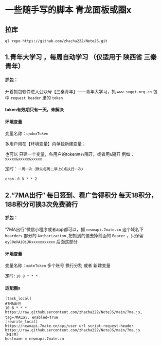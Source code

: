 # 一些随手写的脚本  青龙面板或圈x

## 拉库

```
ql repo https://github.com/zhacha222/NoteJS.git
```

## 1.青年大学习 ，每周自动学习 （仅适用于 陕西省 三秦青年）

#### 抓包：
开着抓包软件进入公众号【三秦青年】——青年大学习，抓 `www.sxgqt.org.cn` 包中 `request header` 里的 `token`
#### token有效期只有一天，未解决

#### 环境变量

变量名称：`qndxxToken`
 
 多用户用在【环境变量】内单独新建变量； 

 也可以 只建一个变量，各用户的token`换行`隔开，或者用`&`隔开 例如：`xxxxx&xxxxx&xxxxx`
 
 定时：`一周一次（默认每周二早上8点执行一次）`
 
 ```
 cron：0 8 * * 2 
 ```

## 2.“7MA出行” 每日签到、看广告得积分  每天18积分，188积分可换3次免费骑行

#### 抓包：
”7MA出行“微信小程序或者app都可以，抓 `newmapi.7mate.cn` 这个域名下 `hearders` 部分的 `Authorization` ,把抓到的值去掉前面的 `Bearer` ，只保留 `eyJ0eXAiOiJKxxxxxxxxxxx` 后面这部分

#### 环境变量

 变量名称：`mateToken`   多个账号 换行分割 或者 新建变量

 定时: `10 8 * * *`
 
 
 #### 适配圈x
 
 ```
 [task_local]
 #7MA出行
 10 8 * * * https://raw.githubusercontent.com/zhacha222/NoteJS/main/7ma.js, tag=7MA出行, enabled=true
 [rewrite_local]
 https://newmapi.7mate.cn/api/user url script-request-header https://raw.githubusercontent.com/zhacha222/NoteJS/main/7ma.js
 [MITM]
 hostname = newmapi.7mate.cn
 ```



